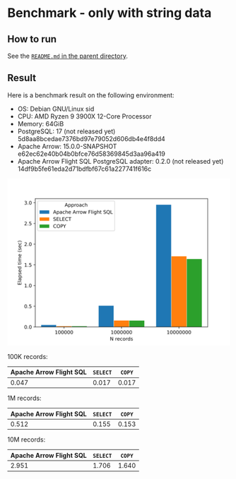 <!--
  Licensed to the Apache Software Foundation (ASF) under one
  or more contributor license agreements.  See the NOTICE file
  distributed with this work for additional information
  regarding copyright ownership.  The ASF licenses this file
  to you under the Apache License, Version 2.0 (the
  "License"); you may not use this file except in compliance
  with the License.  You may obtain a copy of the License at

    http://www.apache.org/licenses/LICENSE-2.0

  Unless required by applicable law or agreed to in writing,
  software distributed under the License is distributed on an
  "AS IS" BASIS, WITHOUT WARRANTIES OR CONDITIONS OF ANY
  KIND, either express or implied.  See the License for the
  specific language governing permissions and limitations
  under the License.
-->

# Benchmark - only with string data

## How to run

See the [`README.md` in the parent directory](../README.md).

## Result

Here is a benchmark result on the following environment:

- OS: Debian GNU/Linux sid
- CPU: AMD Ryzen 9 3900X 12-Core Processor
- Memory: 64GiB
- PostgreSQL: 17 (not released yet)
  5d8aa8bcedae7376bd97e79052d606db4e4f8dd4
- Apache Arrow: 15.0.0-SNAPSHOT
  e62ec62e40b04b0bfce76d58369845d3aa96a419
- Apache Arrow Flight SQL PostgreSQL adapter:
  0.2.0 (not released yet)
  14df9b5fe61eda2d71bdfbf67c61a227741f616c

![Graph](result.svg)

100K records:

| Apache Arrow Flight SQL | `SELECT` | `COPY` |
| ----------------------- | -------- | ------ |
| 0.047                   | 0.017    | 0.017  |

1M records:

| Apache Arrow Flight SQL | `SELECT` | `COPY` |
| ----------------------- | -------- | ------ |
| 0.512                   | 0.155    | 0.153  |

10M records:

| Apache Arrow Flight SQL | `SELECT` | `COPY` |
| ----------------------- | -------- | ------ |
| 2.951                   | 1.706    | 1.640  |
